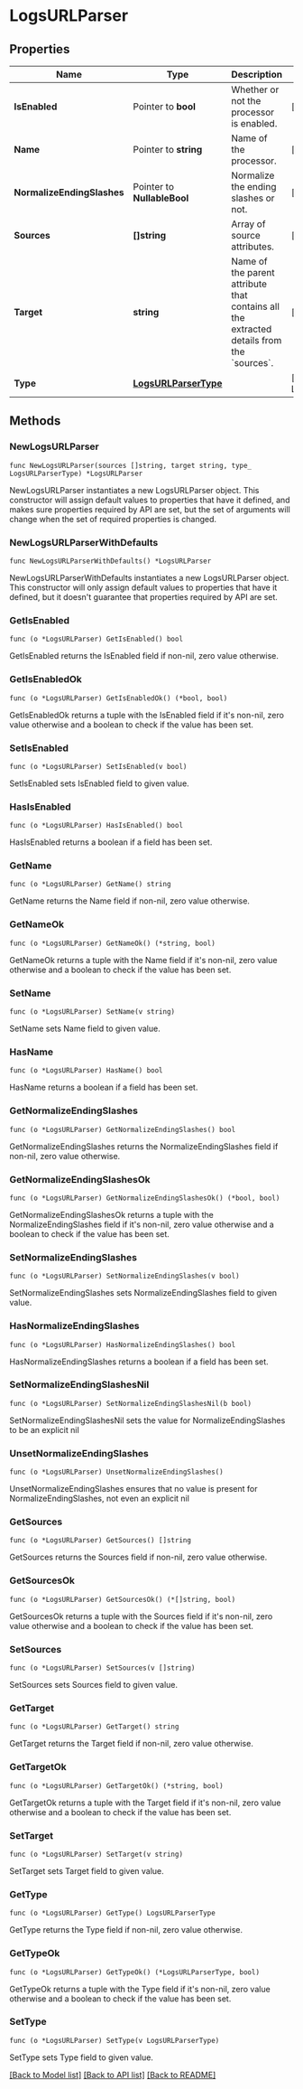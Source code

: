 # LogsURLParser

## Properties

| Name                       | Type                                          | Description                                                                                        | Notes                                     |
| -------------------------- | --------------------------------------------- | -------------------------------------------------------------------------------------------------- | ----------------------------------------- |
| **IsEnabled**              | Pointer to **bool**                           | Whether or not the processor is enabled.                                                           | [optional] [default to false]             |
| **Name**                   | Pointer to **string**                         | Name of the processor.                                                                             | [optional]                                |
| **NormalizeEndingSlashes** | Pointer to **NullableBool**                   | Normalize the ending slashes or not.                                                               | [optional] [default to false]             |
| **Sources**                | **[]string**                                  | Array of source attributes.                                                                        | [default to ["http.url"]]                 |
| **Target**                 | **string**                                    | Name of the parent attribute that contains all the extracted details from the &#x60;sources&#x60;. | [default to "http.url_details"]           |
| **Type**                   | [**LogsURLParserType**](LogsURLParserType.md) |                                                                                                    | [default to LOGSURLPARSERTYPE_URL_PARSER] |

## Methods

### NewLogsURLParser

`func NewLogsURLParser(sources []string, target string, type_ LogsURLParserType) *LogsURLParser`

NewLogsURLParser instantiates a new LogsURLParser object.
This constructor will assign default values to properties that have it defined,
and makes sure properties required by API are set, but the set of arguments
will change when the set of required properties is changed.

### NewLogsURLParserWithDefaults

`func NewLogsURLParserWithDefaults() *LogsURLParser`

NewLogsURLParserWithDefaults instantiates a new LogsURLParser object.
This constructor will only assign default values to properties that have it defined,
but it doesn't guarantee that properties required by API are set.

### GetIsEnabled

`func (o *LogsURLParser) GetIsEnabled() bool`

GetIsEnabled returns the IsEnabled field if non-nil, zero value otherwise.

### GetIsEnabledOk

`func (o *LogsURLParser) GetIsEnabledOk() (*bool, bool)`

GetIsEnabledOk returns a tuple with the IsEnabled field if it's non-nil, zero value otherwise
and a boolean to check if the value has been set.

### SetIsEnabled

`func (o *LogsURLParser) SetIsEnabled(v bool)`

SetIsEnabled sets IsEnabled field to given value.

### HasIsEnabled

`func (o *LogsURLParser) HasIsEnabled() bool`

HasIsEnabled returns a boolean if a field has been set.

### GetName

`func (o *LogsURLParser) GetName() string`

GetName returns the Name field if non-nil, zero value otherwise.

### GetNameOk

`func (o *LogsURLParser) GetNameOk() (*string, bool)`

GetNameOk returns a tuple with the Name field if it's non-nil, zero value otherwise
and a boolean to check if the value has been set.

### SetName

`func (o *LogsURLParser) SetName(v string)`

SetName sets Name field to given value.

### HasName

`func (o *LogsURLParser) HasName() bool`

HasName returns a boolean if a field has been set.

### GetNormalizeEndingSlashes

`func (o *LogsURLParser) GetNormalizeEndingSlashes() bool`

GetNormalizeEndingSlashes returns the NormalizeEndingSlashes field if non-nil, zero value otherwise.

### GetNormalizeEndingSlashesOk

`func (o *LogsURLParser) GetNormalizeEndingSlashesOk() (*bool, bool)`

GetNormalizeEndingSlashesOk returns a tuple with the NormalizeEndingSlashes field if it's non-nil, zero value otherwise
and a boolean to check if the value has been set.

### SetNormalizeEndingSlashes

`func (o *LogsURLParser) SetNormalizeEndingSlashes(v bool)`

SetNormalizeEndingSlashes sets NormalizeEndingSlashes field to given value.

### HasNormalizeEndingSlashes

`func (o *LogsURLParser) HasNormalizeEndingSlashes() bool`

HasNormalizeEndingSlashes returns a boolean if a field has been set.

### SetNormalizeEndingSlashesNil

`func (o *LogsURLParser) SetNormalizeEndingSlashesNil(b bool)`

SetNormalizeEndingSlashesNil sets the value for NormalizeEndingSlashes to be an explicit nil

### UnsetNormalizeEndingSlashes

`func (o *LogsURLParser) UnsetNormalizeEndingSlashes()`

UnsetNormalizeEndingSlashes ensures that no value is present for NormalizeEndingSlashes, not even an explicit nil

### GetSources

`func (o *LogsURLParser) GetSources() []string`

GetSources returns the Sources field if non-nil, zero value otherwise.

### GetSourcesOk

`func (o *LogsURLParser) GetSourcesOk() (*[]string, bool)`

GetSourcesOk returns a tuple with the Sources field if it's non-nil, zero value otherwise
and a boolean to check if the value has been set.

### SetSources

`func (o *LogsURLParser) SetSources(v []string)`

SetSources sets Sources field to given value.

### GetTarget

`func (o *LogsURLParser) GetTarget() string`

GetTarget returns the Target field if non-nil, zero value otherwise.

### GetTargetOk

`func (o *LogsURLParser) GetTargetOk() (*string, bool)`

GetTargetOk returns a tuple with the Target field if it's non-nil, zero value otherwise
and a boolean to check if the value has been set.

### SetTarget

`func (o *LogsURLParser) SetTarget(v string)`

SetTarget sets Target field to given value.

### GetType

`func (o *LogsURLParser) GetType() LogsURLParserType`

GetType returns the Type field if non-nil, zero value otherwise.

### GetTypeOk

`func (o *LogsURLParser) GetTypeOk() (*LogsURLParserType, bool)`

GetTypeOk returns a tuple with the Type field if it's non-nil, zero value otherwise
and a boolean to check if the value has been set.

### SetType

`func (o *LogsURLParser) SetType(v LogsURLParserType)`

SetType sets Type field to given value.

[[Back to Model list]](../README.md#documentation-for-models) [[Back to API list]](../README.md#documentation-for-api-endpoints) [[Back to README]](../README.md)
